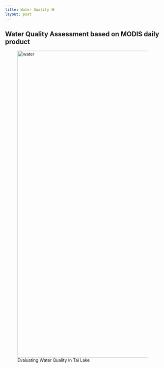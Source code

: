 ```yaml
---
title: Water Quality ☱
layout: post
---
```


## Water Quality Assessment based on MODIS daily product


<figure>
	<img src="{{ 'assets/images/water-quality.jpg' | relative_url }}" alt="water"  width="1000" />
	<figcaption>Evaluating Water Quality in Tai Lake</figcaption>
</figure>